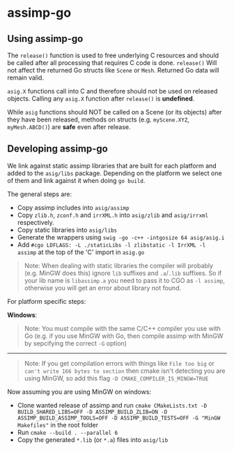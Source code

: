 # assimp-go

## Using assimp-go

The `release()` function is used to free underlying C resources and should be called after all processing that requires C code is done.
`release()` Will not affect the returned Go structs like `Scene` or `Mesh`. Returned Go data will remain valid.

`asig.X` functions call into C and therefore should not be used on released objects. Calling any `asig.X` function after `release()` is **undefined**.

While `asig` functions should NOT be called on a Scene (or its objects) after they have been released, methods on structs (e.g. `myScene.XYZ`, `myMesh.ABCD()`) are **safe** even after release.

## Developing assimp-go

We link against static assimp libraries that are built for each platform and added to the `asig/libs` package.
Depending on the platform we select one of them and link against it when doing `go build`.

The general steps are:

- Copy assimp includes into `asig/assimp`
- Copy `zlib.h`, `zconf.h` and `irrXML.h` into `asig/zlib` and `asig/irrxml` respectively.
- Copy static libraries into `asig/libs`
- Generate the wrappers using `swig -go -c++ -intgosize 64 asig/asig.i`
- Add `#cgo LDFLAGS: -L ./staticLibs -l zlibstatic -l IrrXML -l assimp` at the top of the 'C' import in `asig.go`

> Note: When dealing with static libraries the compiler will probably (e.g. MinGW does this) ignore `lib` suffixes and `.a`/`.lib` suffixes.
So if your lib name is `libassimp.a` you need to pass it to CGO as `-l assimp`, otherwise you will get an error about library not found.

For platform specific steps:

**Windows**:

> Note: You must compile with the same C/C++ compiler you use with Go (e.g. if you use MinGW with Go, then compile assimp with MinGW by sepcifying the correct `-G` option)
---
> Note: If you get compilation errors with things like `File too big` or `can't write 166 bytes to section` then cmake isn't detecting you are using MinGW, so add this flag `-D CMAKE_COMPILER_IS_MINGW=TRUE`

Now assuming you are using MinGW on windows:

- Clone wanted release of assimp and run `cmake CMakeLists.txt -D BUILD_SHARED_LIBS=OFF -D ASSIMP_BUILD_ZLIB=ON -D ASSIMP_BUILD_ASSIMP_TOOLS=OFF -D ASSIMP_BUILD_TESTS=OFF -G "MinGW Makefiles"` in the root folder
- Run `cmake --build . --parallel 6`
- Copy the generated `*.lib` (or `*.a`) files into `asig/lib`
